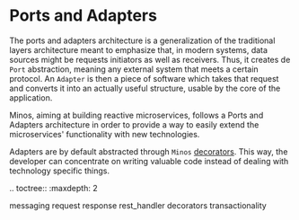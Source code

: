 # Ports and Adapters

The ports and adapters architecture is a generalization of the traditional layers architecture meant to emphasize that, in modern systems, data sources might be requests initiators as well as receivers. Thus, it creates de `Port` abstraction, meaning any external system that meets a certain protocol. An `Adapter` is then a piece of software which takes that request and converts it into an actually useful structure, usable by the core of the application.

Minos, aiming at building reactive microservices, follows a Ports and Adapters architecture in order to provide a way to easily extend the microservices' functionality with new technologies. 

Adapters are by default abstracted through `Minos` [decorators](decorators.md). This way, the developer can concentrate on writing valuable code instead of dealing with technology specific things.

.. toctree::
   :maxdepth: 2
   
   messaging
   request
   response
   rest_handler
   decorators
   transactionality